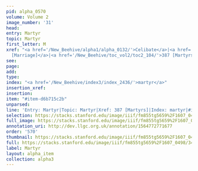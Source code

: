 ```yaml
---
pid: alpha_0570
volume: Volume 2
image_number: '31'
head: 
entry: Martyr
topic: Martyr
first_letter: M
xref: "<a href='/New_Beehive/alpha1/alpha_0132/'>Celibate</a>|<a href='/New_Beehive/toc_vol2/toc2_089/'>285
  [Marriage]</a>|<a href='/New_Beehive/toc_vol2/toc2_104/'>387 [Martyrs]</a>"
see: 
page: 
add: 
type: 
index: "<a href='/New_Beehive/index3/index_2436/'>martyr</a>"
insertion_xref: 
insertion: 
item: "#item-d6b715c2b"
unparsed: 
line: 'Entry: Martyr|Topic: Martyr|Xref: 387 [Martyrs]|Index: martyr|#item-d6b715c2b'
selection: https://stacks.stanford.edu/image/iiif/fm855tg5659%2F1607_0498/347,2971,3058,439/full/0/default.jpg
full_image: https://stacks.stanford.edu/image/iiif/fm855tg5659%2F1607_0498/full/full/0/default.jpg
annotation_uri: http://dev.llgc.org.uk/annotation/1564772771677
order: '570'
thumbnail: https://stacks.stanford.edu/image/iiif/fm855tg5659%2F1607_0498/347,2971,600,180/250,/0/default.jpg
full: https://stacks.stanford.edu/image/iiif/fm855tg5659%2F1607_0498/347,2971,3058,439/full/0/default.jpg
label: Martyr
layout: alpha_item
collection: alpha3
---
```

